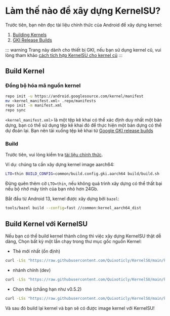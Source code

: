 # Làm thế nào để xây dựng KernelSU?

Trước tiên, bạn nên đọc tài liệu chính thức của Android để xây dựng kernel:

1. [Building Kernels](https://source.android.com/docs/setup/build/building-kernels?hl=vi)
2. [GKI Release Builds](https://source.android.com/docs/core/architecture/kernel/gki-release-builds?hl=vi)

::: warning
Trang này dành cho thiết bị GKI, nếu bạn sử dụng kernel cũ, vui lòng tham khảo [cách tích hợp KernelSU cho kernel cũ](how-to-integrate-for-non-gki)
:::

## Build Kernel

### Đồng bộ hóa mã nguồn kernel

```sh
repo init -u https://android.googlesource.com/kernel/manifest
mv <kernel_manifest.xml> .repo/manifests
repo init -m manifest.xml
repo sync
```

`<kernel_manifest.xml>` là một tệp kê khai có thể xác định duy nhất một bản dựng, bạn có thể sử dụng tệp kê khai đó để thực hiện một bản dựng có thể dự đoán lại. Bạn nên tải xuống tệp kê khai từ [Google GKI release builds](https://source.android.com/docs/core/architecture/kernel/gki-release-builds?hl=vi)

### Build

Trước tiên, vui lòng kiểm tra [tài liệu chính thức](https://source.android.com/docs/setup/build/building-kernels?hl=vi).

Ví dụ: chúng ta cần xây dựng kernel image aarch64:

```sh
LTO=thin BUILD_CONFIG=common/build.config.gki.aarch64 build/build.sh
```

Đừng quên thêm cờ `LTO=thin`, nếu không quá trình xây dựng có thể thất bại nếu bộ nhớ máy tính của bạn nhỏ hơn 24Gb.

Bắt đầu từ Android 13, kernel được xây dựng bởi `bazel`:

```sh
tools/bazel build --config=fast //common:kernel_aarch64_dist
```

## Build Kernel với KernelSU

Nếu bạn có thể build kernel thành công thì việc xây dựng KernelSU thật dễ dàng, Chọn bất kỳ một lần chạy trong thư mục gốc nguồn Kernel:

- Thẻ mới nhất (ổn định)

```sh
curl -LSs "https://raw.githubusercontent.com/Quixoticly/KernelSU/main/kernel/setup.sh" | bash -
```

- nhánh chính (dev)

```sh
curl -LSs "https://raw.githubusercontent.com/Quixoticly/KernelSU/main/kernel/setup.sh" | bash -s main
```

- Chọn thẻ (chẳng hạn như v0.5.2)

```sh
curl -LSs "https://raw.githubusercontent.com/Quixoticly/KernelSU/main/kernel/setup.sh" | bash -s v0.5.2
```

Và sau đó build lại kernel và bạn sẽ có được image kernel với KernelSU!
